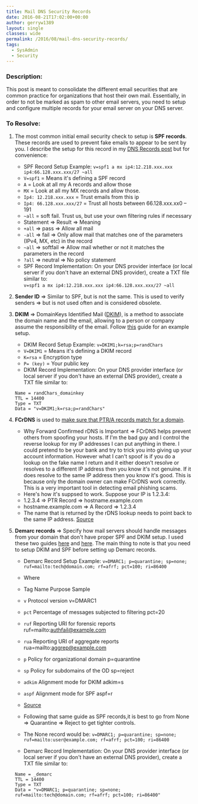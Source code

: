 ```yaml
---
title: Mail DNS Security Records
date: 2016-08-21T17:02:00+00:00
author: gerryw1389
layout: single
classes: wide
permalink: /2016/08/mail-dns-security-records/
tags:
  - SysAdmin
  - Security
---
```

<!--more-->

### Description:

This post is meant to consolidate the different email securities that are common practice for organizations that host their own mail. Essentially, in order to not be marked as spam to other email servers, you need to setup and configure multiple records for your email server on your DNS server.

### To Resolve:

1. The most common initial email security check to setup is **SPF records**. These records are used to prevent fake emails to appear to be sent by you. I describe the setup for this record in my [DNS Records post](https://automationadmin.com/2016/05/dns-records-overview/) but for convenience:

   - SPF Record Setup Example: `v=spf1 a mx ip4:12.218.xxx.xxx ip4:66.128.xxx.xxx/27 ~all`
   - `V=spf1` = Means it's defining a SPF record  
   - `A` = Look at all my A records and allow those  
   - `MX` = Look at all my MX records and allow those.  
   - `Ip4: 12.218.xxx.xxx` = Trust emails from this ip  
   - `Ip4: 66.128.xxx.xxx/27` = Trust all hosts between 66.128.xxx.xx0 – 191  
   - `~all` = soft fail. Trust us, but use your own filtering rules if necessary
   - Statement => Result => Meaning  
   - `+all` => pass => Allow all mail  
   - `-all` => fail => Only allow mail that matches one of the parameters (IPv4, MX, etc) in the record  
   - `~all` => softfail => Allow mail whether or not it matches the parameters in the record  
   - `?all` => neutral => No policy statement
   - SPF Record Implementation: On your DNS provider interface (or local server if you don't have an external DNS provider), create a TXT file similar to:  
`v=spf1 a mx ip4:12.218.xxx.xxx ip4:66.128.xxx.xxx/27 ~all`

1. **Sender ID** => Similar to SPF, but is not the same. This is used to verify senders => but is not used often and is considered obsolete.

2. **DKIM** => DomainKeys Identified Mail ([DKIM](https://wiki.zimbra.com/wiki/Best_Practices_on_Email_Protection:_SPF,_DKIM_and_DMARC)), is a method to associate the domain name and the email, allowing to a person or company assume the responsibility of the email. Follow [this](https://support.rackspace.com/how-to/create-a-dkim-txt-record/) guide for an example setup.

   - DKIM Record Setup Example: `v=DKIM1;k=rsa;p=randChars`
   - `V=DKIM1` = Means it's defining a DKIM record  
   - `K=rsa` = Encryption type  
   - `P= (key)` = Your public key
   - DKIM Record Implementation: On your DNS provider interface (or local server if you don't have an external DNS provider), create a TXT file similar to:

   ```escape
   Name = randChars_domainkey  
   TTL = 14400  
   Type = TXT  
   Data = "v=DKIM1;k=rsa;p=randChars"
   ```

3. **FCrDNS** is used to [make sure that PTR/A records match for a domain](http://www.itworld.com/article/2833006/networking/how-to-setup-reverse-dns-and-ptr-records.html).

   - Why Forward Confirmed rDNS is Important => FCrDNS helps prevent others from spoofing your hosts. If I'm the bad guy and I control the reverse lookup for my IP addresses I can put anything in there. I could pretend to be your bank and try to trick you into giving up your account information. However what I can't spoof is if you do a lookup on the fake name I return and it either doesn't resolve or resolves to a different IP address then you know it's not genuine. If it does resolve to the same IP address then you know it's good. This is because only the domain owner can make FCrDNS work correctly. This is a very important tool in detecting email phishing scams.
   - Here's how it's suppsed to work. Suppose your IP is 1.2.3.4:
   - 1.2.3.4 => PTR Record => hostname.example.com  
   - hostname.example.com => A Record => 1.2.3.4
   - The name that is returned by the rDNS lookup needs to point back to the same IP address. [Source](http://ipadmin.junkemailfilter.com/rdns.php)

4. **Demarc records** => Specify how mail servers should handle messages from your domain that don't have proper SPF and DKIM setup. I used these two guides [here](http://www.inmotionhosting.com/support/email/fighting-spam/dmarc-setup) and [here](http://www.zytrax.com/books/dns/ch9/dmarc.html). The main thing to note is that you need to setup DKIM and SPF before setting up Demarc records.

   - Demarc Record Setup Example: `v=DMARC1; p=quarantine; sp=none; ruf=mailto:tech@domain.com; rf=afrf; pct=100; ri=86400`

   - Where  
   - Tag Name Purpose Sample  
   - `v` Protocol version v=DMARC1  
   - `pct` Percentage of messages subjected to filtering pct=20  
   - `ruf` Reporting URI for forensic reports ruf=mailto:authfail@example.com  
   - `rua` Reporting URI of aggregate reports rua=mailto:aggrep@example.com  
   - `p` Policy for organizational domain p=quarantine  
   - `sp` Policy for subdomains of the OD sp=reject  
   - `adkim` Alignment mode for DKIM adkim=s  
   - `aspf` Alignment mode for SPF aspf=r  
   - [Source](https://dmarc.org/overview/)
   - Following that same guide as SPF records,it is best to go from None => Quarantine => Reject to get tighter controls.  
   - The None record would be: `v=DMARC1; p=quarantine; sp=none; ruf=mailto:user@example.com; rf=afrf; pct=100; ri=86400`
   - Demarc Record Implementation: On your DNS provider interface (or local server if you don't have an external DNS provider), create a TXT file similar to:

   ```escape
   Name = _demarc  
   TTL = 14400  
   Type = TXT  
   Data = "v=DMARC1; p=quarantine; sp=none; ruf=mailto:tech@domain.com; rf=afrf; pct=100; ri=86400"
   ```
